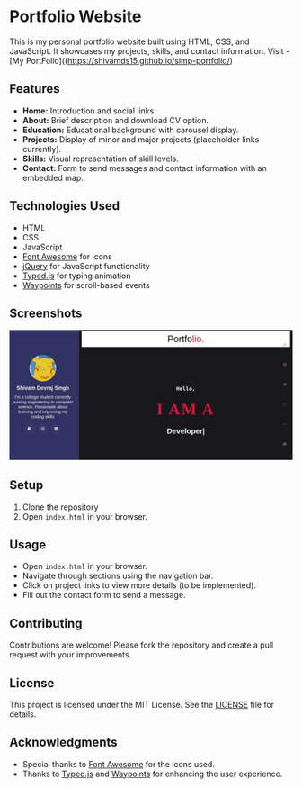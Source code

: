 # Portfolio Website

This is my personal portfolio website built using HTML, CSS, and JavaScript. It showcases my projects, skills, and contact information. Visit -
[My PortFolio]((https://shivamds15.github.io/simp-portfolio/)
## Features

- **Home:** Introduction and social links.
- **About:** Brief description and download CV option.
- **Education:** Educational background with carousel display.
- **Projects:** Display of minor and major projects (placeholder links currently).
- **Skills:** Visual representation of skill levels.
- **Contact:** Form to send messages and contact information with an embedded map.

## Technologies Used

- HTML
- CSS
- JavaScript
- [Font Awesome](https://fontawesome.com/) for icons
- [jQuery](https://jquery.com/) for JavaScript functionality
- [Typed.js](https://mattboldt.com/demos/typed-js/) for typing animation
- [Waypoints](http://imakewebthings.com/waypoints/) for scroll-based events

## Screenshots

![PortFolio](/images/home.png)


## Setup

1. Clone the repository   
2. Open `index.html` in your browser.

## Usage

- Open `index.html` in your browser.
- Navigate through sections using the navigation bar.
- Click on project links to view more details (to be implemented).
- Fill out the contact form to send a message.

## Contributing

Contributions are welcome! Please fork the repository and create a pull request with your improvements.

## License

This project is licensed under the MIT License. See the [LICENSE](LICENSE) file for details.

## Acknowledgments

- Special thanks to [Font Awesome](https://fontawesome.com/) for the icons used.
- Thanks to [Typed.js](https://mattboldt.com/demos/typed-js/) and [Waypoints](http://imakewebthings.com/waypoints/) for enhancing the user experience.
